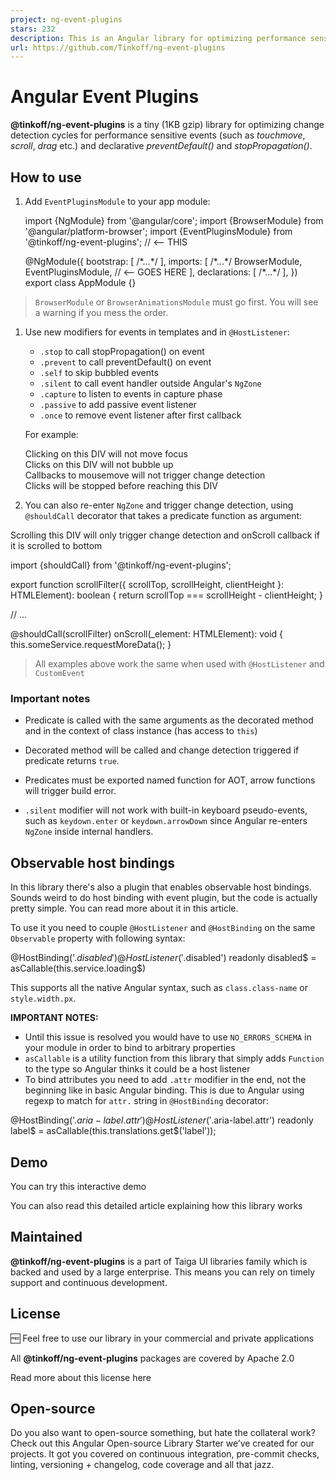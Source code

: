 ```yaml
---
project: ng-event-plugins
stars: 232
description: This is an Angular library for optimizing performance sensitive events and declarative preventDefault, stopPropagation and capture phase listeners.
url: https://github.com/Tinkoff/ng-event-plugins
---
```


Angular Event Plugins
=====================

**@tinkoff/ng-event-plugins** is a tiny (1KB gzip) library for optimizing change detection cycles for performance sensitive events (such as _touchmove_, _scroll_, _drag_ etc.) and declarative _preventDefault()_ and _stopPropagation()_.

How to use
----------

1.  Add `EventPluginsModule` to your app module:
    
    import {NgModule} from '@angular/core';
    import {BrowserModule} from '@angular/platform-browser';
    import {EventPluginsModule} from '@tinkoff/ng-event-plugins'; // <-- THIS
    
    @NgModule({
      bootstrap: \[
        /\*...\*/
      \],
      imports: \[
        /\*...\*/
        BrowserModule,
        EventPluginsModule, // <-- GOES HERE
      \],
      declarations: \[
        /\*...\*/
      \],
    })
    export class AppModule {}
    

> `BrowserModule` or `BrowserAnimationsModule` must go first. You will see a warning if you mess the order.

1.  Use new modifiers for events in templates and in `@HostListener`:
    
    -   `.stop` to call stopPropagation() on event
    -   `.prevent` to call preventDefault() on event
    -   `.self` to skip bubbled events
    -   `.silent` to call event handler outside Angular's `NgZone`
    -   `.capture` to listen to events in capture phase
    -   `.passive` to add passive event listener
    -   `.once` to remove event listener after first callback
    
    For example:
    
    <div (mousedown.prevent)\="onMouseDown()"\>Clicking on this DIV will not move focus</div\>
    
    <div (click.stop)\="onClick()"\>Clicks on this DIV will not bubble up</div\>
    
    <div (mousemove.silent)\="onMouseMove()"\>Callbacks to mousemove will not trigger change detection</div\>
    
    <div (click.capture.stop)\="onClick()"\>
      <div (click)\="never()"\>Clicks will be stopped before reaching this DIV</div\>
    </div\>
    
2.  You can also re-enter `NgZone` and trigger change detection, using `@shouldCall` decorator that takes a predicate function as argument:
    

<div (scroll.silent)\="onScroll($event.currentTarget)"\>
  Scrolling this DIV will only trigger change detection and onScroll callback if it is scrolled to bottom
</div\>

import {shouldCall} from '@tinkoff/ng-event-plugins';

export function scrollFilter({
 scrollTop, scrollHeight, clientHeight
}: HTMLElement): boolean {
    return scrollTop \=== scrollHeight \- clientHeight;
}

// ...

@shouldCall(scrollFilter)
onScroll(\_element: HTMLElement): void {
    this.someService.requestMoreData();
}

> All examples above work the same when used with `@HostListener` and `CustomEvent`

### Important notes

-   Predicate is called with the same arguments as the decorated method and in the context of class instance (has access to `this`)
    
-   Decorated method will be called and change detection triggered if predicate returns `true`.
    
-   Predicates must be exported named function for AOT, arrow functions will trigger build error.
    
-   `.silent` modifier will not work with built-in keyboard pseudo-events, such as `keydown.enter` or `keydown.arrowDown` since Angular re-enters `NgZone` inside internal handlers.
    

Observable host bindings
------------------------

In this library there's also a plugin that enables observable host bindings. Sounds weird to do host binding with event plugin, but the code is actually pretty simple. You can read more about it in this article.

To use it you need to couple `@HostListener` and `@HostBinding` on the same `Observable` property with following syntax:

@HostBinding('$.disabled')
@HostListener('$.disabled')
readonly disabled$ \= asCallable(this.service.loading$)

This supports all the native Angular syntax, such as `class.class-name` or `style.width.px`.

**IMPORTANT NOTES:**

-   Until this issue is resolved you would have to use `NO_ERRORS_SCHEMA` in your module in order to bind to arbitrary properties
-   `asCallable` is a utility function from this library that simply adds `Function` to the type so Angular thinks it could be a host listener
-   To bind attributes you need to add `.attr` modifier in the end, not the beginning like in basic Angular binding. This is due to Angular using regexp to match for `attr.` string in `@HostBinding` decorator:

@HostBinding('$.aria-label.attr')
@HostListener('$.aria-label.attr')
readonly label$ \= asCallable(this.translations.get$('label'));

Demo
----

You can try this interactive demo

You can also read this detailed article explaining how this library works

Maintained
----------

**@tinkoff/ng-event-plugins** is a part of Taiga UI libraries family which is backed and used by a large enterprise. This means you can rely on timely support and continuous development.

License
-------

🆓 Feel free to use our library in your commercial and private applications

All **@tinkoff/ng-event-plugins** packages are covered by Apache 2.0

Read more about this license here

Open-source
-----------

Do you also want to open-source something, but hate the collateral work? Check out this Angular Open-source Library Starter we’ve created for our projects. It got you covered on continuous integration, pre-commit checks, linting, versioning + changelog, code coverage and all that jazz.
